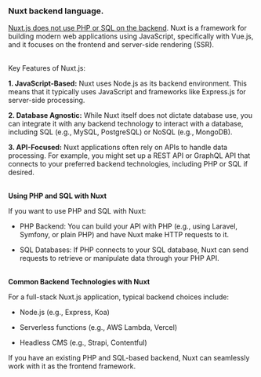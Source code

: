 ### Nuxt backend language. 

<ins>Nuxt.js does not use PHP or SQL on the backend</ins>. Nuxt is a framework for building modern web applications using JavaScript, specifically with Vue.js, and it focuses on the frontend and server-side rendering (SSR).

&nbsp;<br>
Key Features of Nuxt.js:

**1. JavaScript-Based:** Nuxt uses Node.js as its backend environment. This means that it typically uses JavaScript and frameworks like Express.js for server-side processing.

**2. Database Agnostic:** While Nuxt itself does not dictate database use, you can integrate it with any backend technology to interact with a database, including SQL (e.g., MySQL, PostgreSQL) or NoSQL (e.g., MongoDB).

**3. API-Focused:** Nuxt applications often rely on APIs to handle data processing. For example, you might set up a REST API or GraphQL API that connects to your preferred backend technologies, including PHP or SQL if desired.


\
**Using PHP and SQL with Nuxt**

If you want to use PHP and SQL with Nuxt:
- PHP Backend: You can build your API with PHP (e.g., using Laravel, Symfony, or plain PHP) and have Nuxt make HTTP requests to it.

- SQL Databases: If PHP connects to your SQL database, Nuxt can send requests to retrieve or manipulate data through your PHP API.

\
**Common Backend Technologies with Nuxt**

For a full-stack Nuxt.js application, typical backend choices include:
- Node.js (e.g., Express, Koa)

- Serverless functions (e.g., AWS Lambda, Vercel)

- Headless CMS (e.g., Strapi, Contentful)


If you have an existing PHP and SQL-based backend, Nuxt can seamlessly work with it as the frontend framework.

